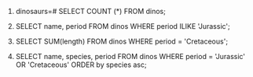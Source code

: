 1) dinosaurs=# SELECT COUNT (*) FROM dinos;
2) SELECT name, period FROM dinos WHERE period ILIKE 'Jurassic';
3) SELECT SUM(length) FROM dinos WHERE period = 'Cretaceous';

4) SELECT name, species, period FROM dinos WHERE period = 'Jurassic' OR 'Cretaceous' ORDER by species asc;
